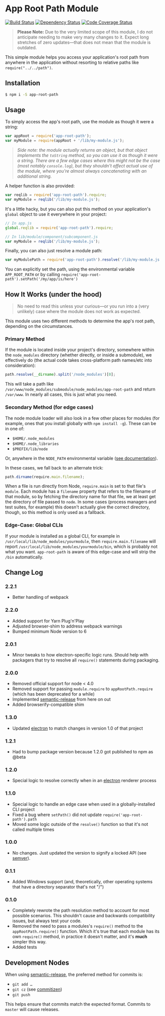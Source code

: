 # App Root Path Module

[![Build Status][build-status-img]][build-status] [![Dependency Status][david-dm-img]][david-dm] [![Code Coverage Status][codecov-img]][codecov]

> **Please Note:** Due to the very limited scope of this module, I do not anticipate needing to make very many changes to it.  Expect long stretches of zero updates—that does not mean that the module is outdated.

This simple module helps you access your application's root path from anywhere in the application without resorting to relative paths like `require("../../path")`.

## Installation

``` bash
$ npm i -S app-root-path
```

## Usage

To simply access the app's root path, use the module as though it were a string:

``` js
var appRoot = require('app-root-path');
var myModule = require(appRoot + '/lib/my-module.js');
```

> _Side note: the module actually returns an object, but that object implements the `toString` method, so you can use it as though it were a string.  There are a few edge cases where this might not be the case (most notably `console.log`), but they shouldn't affect actual use of the module, where you're almost always concatenating with an additional string._

A helper function is also provided:

``` js
var reqlib = require('app-root-path').require;
var myModule = reqlib('/lib/my-module.js');
```

It's a little hacky, but you can also put this method on your application's `global` object to use it everywhere in your project:

``` js
// In app.js
global.reqlib = require('app-root-path').require;

// In lib/module/component/subcomponent.js
var myModule = reqlib('/lib/my-module.js');
```

Finally, you can also just resolve a module path:

``` js
var myModulePath = require('app-root-path').resolve('/lib/my-module.js');
```

You can explicitly set the path, using the environmental variable `APP_ROOT_PATH` or by calling `require('app-root-path').setPath('/my/app/is/here')`

## How It Works (under the hood)

> No need to read this unless your curious—or you run into a (very unlikely) case where the module does not work as expected.

This module uses two different methods to determine the app's root path, depending on the circumstances.

### Primary Method

If the module is located inside your project's directory, somewhere within the `node_modules` directory (whether directly, or inside a submodule), we effectively do (the actual code takes cross-platform path names/etc into consideration):

``` js
path.resolve(__dirname).split('/node_modules')[0];
```

This will take a path like `/var/www/node_modules/submodule/node_modules/app-root-path` and return `/var/www`.  In nearly all cases, this is just what you need.

### Secondary Method (for edge cases)

The node module loader will also look in a few other places for modules (for example, ones that you install globally with `npm install -g`).  These can be in one of: 

  - `$HOME/.node_modules`
  - `$HOME/.node_libraries`
  - `$PREFIX/lib/node`

Or, anywhere in the `NODE_PATH` environmental variable ([see documentation](http://nodejs.org/api/modules.html#modules_loading_from_the_global_folders)).

In these cases, we fall back to an alternate trick:

``` js
path.dirname(require.main.filename);
```

When a file is run directly from Node, `require.main` is set to that file's `module`.  Each module has a `filename` property that refers to the filename of that module, so by fetching the directory name for that file, we at least get the directory of file passed to `node`.  In some cases (process managers and test suites, for example) this doesn't actually give the correct directory, though, so this method is only used as a fallback.

### Edge-Case: Global CLIs

If your module is installed as a global CLI, for example in `/usr/local/lib/node_modules/yourmodule`, then
`require.main.filename` will report `/usr/local/lib/node_modules/yourmodule/bin`, which is probably not what
you want. `app-root-path` is aware of this edge-case and will strip the `/bin` automatically.

## Change Log

### 2.2.1
  - Better handling of webpack

### 2.2.0
  - Added support for Yarn Plug'n'Play
  - Adjusted browser-shim to address webpack warnings
  - Bumped minimum Node version to 6

### 2.0.1
  - Minor tweaks to how electron-specific logic runs. Should help with packagers that try to resolve all `require()` statements during packaging.

### 2.0.0
  - Removed official support for node < 4.0
  - Removed support for passing `module.require` to `appRootPath.require` (which has been deprecated for a while)
  - Implemented [semantic-release](https://github.com/semantic-release/semantic-release) from here on out
  - Added browserify-compatible shim

### 1.3.0
  - Updated [electron](https://github.com/atom/electron) to match changes in version 1.0 of that project

### 1.2.1
  - Had to bump package version because 1.2.0 got published to npm as @beta

### 1.2.0
  - Special logic to resolve correctly when in an [electron](https://github.com/atom/electron) renderer process

### 1.1.0
  - Special logic to handle an edge case when used in a globally-installed CLI project
  - Fixed a bug where `setPath()` did not update `require('app-root-path').path`
  - Moved some logic outside of the `resolve()` function so that it's not called multiple times

### 1.0.0
  - No changes.  Just updated the version to signify a locked API (see [semver](http://semver.org/)).

### 0.1.1
  - Added Windows support (and, theoretically, other operating systems that have a directory separator that's not "/")

### 0.1.0
  - Completely rewrote the path resolution method to account for most possible scenarios.  This shouldn't cause and backwards compatibility issues, but always test your code.
  - Removed the need to pass a modules's `require()` method to the `appRootPath.require()` function.  Which it's true that each module has its own `require()` method, in practice it doesn't matter, and it's **much** simpler this way.
  - Added tests

## Development Nodes

When using [semantic-release](https://github.com/semantic-release/semantic-release), the preferred method 
for commits is:

  - `git add …`
  - `git cz` (see [commitizen](https://github.com/commitizen/cz-cli))
  - `git push`

This helps ensure that commits match the expected format.  Commits to `master` will cause releases.

[build-status]: https://travis-ci.org/inxilpro/node-app-root-path
[build-status-img]: https://travis-ci.org/inxilpro/node-app-root-path.svg
[david-dm-img]: https://david-dm.org/inxilpro/node-app-root-path.svg
[david-dm]: https://david-dm.org/inxilpro/node-app-root-path
[codecov-img]: https://codecov.io/gh/inxilpro/node-app-root-path/branch/master/graph/badge.svg
[codecov]: https://codecov.io/gh/inxilpro/node-app-root-path